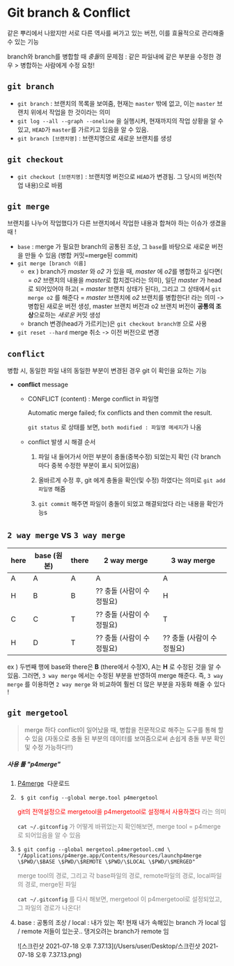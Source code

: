 # Git branch & Conflict

같은 뿌리에서 나왔지만 서로 다른 역사를 써가고 있는 버전, 이를 효율적으로 관리해줄 수 있는 기능

branch와 branch를 병합할 때 *충돌*의 문제점 : 같은 파일내에 같은 부분을 수정한 경우 > 병합하는 사람에게 수정 요청!



## `git branch`
* `git branch` : 브랜치의 목록을 보여줌, 현재는 `master` 밖에 없고, 이는 `master` 브랜치 위에서 작업을 한 것이라는 의미
* `git log --all --graph --oneline` 을 실행시켜, 현재까지의 작업 상황을 알 수 있고, `HEAD`가 `master`를 가르키고 있음을 알 수 있음.
* `git branch [브랜치명]` : 브랜치명으로 새로운 브랜치를 생성




## `git checkout`
* `git checkout [브랜치명]` : 브랜치명 버전으로 `HEAD`가 변경됨. 그 당시의 버전(작업 내용)으로 바뀜




## `git merge`
브랜치를 나누어 작업했다가 다른 브랜치에서 작업한 내용과 합쳐야 하는 이슈가 생겼을 때 !

* `base` : merge 가 필요한 branch의 공통된 조상, 그 `base`를 바탕으로 새로운 버전을 만들 수 있음 (병합 커밋=merge된 commit)
* `git merge [branch 이름]` 
  * ex ) branch가 *master* 와 *o2* 가 있을 때, *master* 에 *o2*를 병합하고 싶다면( = *o2* 브랜치의 내용을 *master*로 합치겠다라는 의미), 일단 *master* 가 head로 되어있어야 하고( = *master* 브랜치 상태가 된다), 그리고 그 상태에서 `git merge o2` 를 해준다 = *master* 브랜치에 *o2* 브랜치를 병합한다! 라는 의미 -> 병합된 새로운 버전 생성, master 브랜치 버전과 o2 브랜치 버전이 **공통의 조상**으로하는 *새로운*  커밋 생성
  * branch 변경(head가 가르키는)은 `git checkout branch명` 으로 사용
* `git reset --hard` merge 취소 -> 이전 버전으로 변경






## `conflict`

병합 시, 동일한 파일 내의 동일한 부분이 변경된 경우 git 이 확인을 요하는 기능



* **conflict** message

  * CONFLICT (content) : Merge conflict in 파일명

    Automatic merge failed; fix conflicts and then commit the result.

    `git status` 로 상태를 보면, `both modified : 파일명 메세지`가 나옴

  * conflict 발생 시 해결 순서

    1)  파일 내 들어가서 어떤 부분이 충돌(중복수정) 되었는지 확인 (각 branch 마다 중복 수정한 부분이 표시 되어있음)

    2) 올바르게 수정 후, git 에게 충돌을 확인(및 수정) 하였다는 의미로 `git add 파일명`  해줌

    3) `git commit` 해주면 파일이 충돌이 되었고 해결되었다 라는 내용을 확인가능s





## `2 way merge` vs `3 way merge`

| here | base (원본) | there | 2 way merge               | 3 way merge               |
| ---- | ----------- | ----- | ------------------------- | ------------------------- |
| A    | A           | A     | A                         | A                         |
| H    | B           | B     | ?? 충돌 (사람이 수정필요) | H                         |
| C    | C           | T     | ?? 충돌 (사람이 수정필요) | T                         |
| H    | D           | T     | ?? 충돌 (사람이 수정필요) | ?? 충돌 (사람이 수정필요) |

ex ) 두번째 행에 base와 there은 **B** (there에서 수정X), A는 **H** 로 수정된 것을 알 수 있음. 그러면, `3 way merge` 에서는 수정된 부분을 반영하여 merge 해준다.  즉, `3 way merge` 를 이용하면 `2 way merge` 와 비교하여 훨씬 더 많은 부분을 자동화 해줄 수 있다 !





## `git mergetool` 

> merge 하다 conflict이 일어났을 때, 병합을 전문적으로 해주는 도구를 통해 할 수 있음 (자동으로 충돌 된 부분의 데이터를 보여줌으로써 손쉽게 충돌 부분 확인 및 수정 가능하다!!)



##### 사용 툴 "p4merge"

1. [P4merge](https://www.perforce.com/downloads/visual-merge-tool)  다운로드

2. ` $ git config --global merge.tool p4mergetool`

   <span style="color:red">git의 전역설정으로 mergetool을 p4mergetool로 설정해서 사용하겠다</span> <span style="color:grey">라는 의미</span>

   `cat ~/.gitconfig` <span style="color:grey">가 어떻게 바뀌었는지 확인해보면, merge tool = p4merge 로 되어있음을 알 수 있음</span>

3. `$ git config --global mergetool.p4mergetool.cmd \
   "/Applications/p4merge.app/Contents/Resources/launchp4merge \$PWD/\$BASE \$PWD/\$REMOTE \$PWD/\$LOCAL \$PWD/\$MERGED"`

   <span style="color:grey">merge tool의 경로, 그리고 각 base파일의 경로, remote파일의 경로, local파일의 경로, merge된 파일 </span>

   `cat ~/.gitconfig` <span style="color:grey">를 다시 해보면, mergetool 이 p4mergetool로 설정되었고, 그 파일의 경로가 나온다!</span>

4. base : 공통의 조상 / local : 내가 있는 쪽! 현재 내가 속해있는 branch 가 local 임 / remote 저들이 있는곳.. 댕겨오려는 branch가 remote 임

   ![스크린샷 2021-07-18 오후 7.37.13](/Users/user/Desktop/스크린샷 2021-07-18 오후 7.37.13.png)

